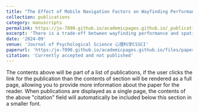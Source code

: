 ```yaml
---
title: "The Effect of Mobile Navigation Factors on Wayfinding Performance and Spatial Knowledge Acquisition"
collection: publications
category: manuscripts
permalink: https://jo-7890.github.io/academicpages.github.io/_publications/paper-title-number-1
excerpt: 'There is a trade-off between wayfinding performance and spatial knowledge acquisition. To address this trade-off, this study aims to investigate which combination of navigation factors best supports spatial knowledge acquisition. Previous researches have limitations.'
date: '2024-09'
venue: 'Journal of Psychological Science 心理科学CSSCI'
paperurl: 'https:/jo-7890.github.io/academicpages.github.io/files/paper1.pdf'
citation: 'Currently accepted and not published'
---
```


The contents above will be part of a list of publications, if the user clicks the link for the publication than the contents of section will be rendered as a full page, allowing you to provide more information about the paper for the reader. When publications are displayed as a single page, the contents of the above "citation" field will automatically be included below this section in a smaller font.

